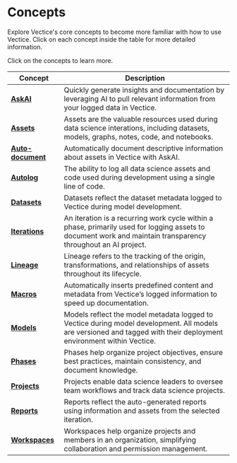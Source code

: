 # Concepts

Explore Vectice's core concepts to become more familiar with how to use Vectice. Click on each concept inside the table for more detailed information.


Click on the concepts to learn more.


| Concept                                                                                                                   | Description                                                                                                                                                         |
| ------------------------------------------------------------------------------------------------------------------------- | ------------------------------------------------------------------------------------------------------------------------------------------------------------------- |
| [**AskAI**](../../create-model-documentation-and-reports/auto-document-models-and-datasets-with-askai-prompts.md)         | Quickly generate insights and documentation by leveraging AI to pull relevant information from your logged data in Vectice.                                         |
| [**Assets**](../../log-and-manage-assets-with-vectice-api/log-assets-to-vectice/)                                         | Assets are the valuable resources used during data science interations, including datasets, models, graphs, notes, code, and notebooks.                             |
| [**Auto-document**](../../create-model-documentation-and-reports/auto-document-models-and-datasets-with-askai-prompts.md) | Automatically document descriptive information about assets in Vectice with AskAI.                                                                                  |
| [**Autolog**](../../introduction/vectice-overview/autolog.md)                                                             | The ability to log all data science assets and code used during development using a single line of code.                                                            |
| [**Datasets**](https://docs.vectice.com/user-guides/document-key-assets-and-milestones/introductions/datasets)            | Datasets reflect the dataset metadata logged to Vectice during model development.                                                                                   |
| [**Iterations**](https://docs.vectice.com/user-guides/document-key-assets-and-milestones/introductions/iterations)        | An iteration is a recurring work cycle within a phase, primarily used for logging assets to document work and maintain transparency throughout an AI project.       |
| [**Lineage**](../../log-and-manage-assets-with-vectice-api/preserve-your-code-and-asset-lineage.md)                       | Lineage refers to the tracking of the origin, transformations, and relationships of assets throughout its lifecycle.                                                |
| [**Macros**](../../create-model-documentation-and-reports/streamline-documentation-with-macros.md)                        | Automatically inserts predefined content and metadata from Vectice’s logged information to speed up documentation.                                                  |
| [**Models**](https://docs.vectice.com/user-guides/document-key-assets-and-milestones/introductions/models)                | Models reflect the model metadata logged to Vectice during model development. All models are versioned and tagged with their deployment environment within Vectice. |
| [**Phases**](https://docs.vectice.com/user-guides/organize-workspaces-and-projects/introductions/phases)                  | Phases help organize project objectives, ensure best practices, maintain consistency, and document knowledge.                                                       |
| [**Projects**](https://docs.vectice.com/user-guides/organize-workspaces-and-projects/introductions/projects)              | Projects enable data science leaders to oversee team workflows and track data science projects.                                                                     |
| [**Reports**](reports.md)                                                                                                 | Reports reflect the auto-generated reports using information and assets from the selected iteration.                                                                |
| [**Workspaces**](https://docs.vectice.com/user-guides/organize-workspaces-and-projects/introductions/workspaces)          | Workspaces help organize projects and members in an organization, simplifying collaboration and permission management.                                              |
